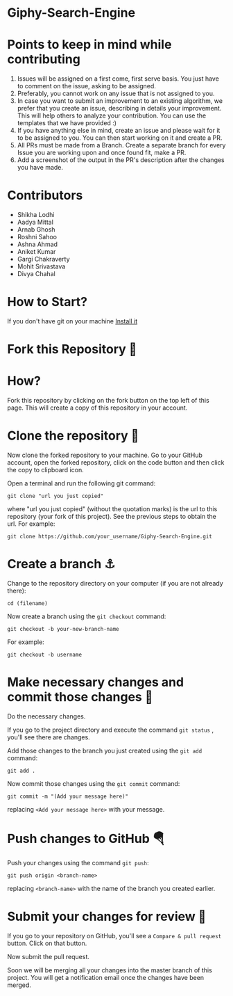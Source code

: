 ﻿# Giphy-Search-Engine

# Points to keep in mind while contributing

1. Issues will be assigned on a first come, first serve basis. You just have to comment on the issue, asking to be assigned.
2. Preferably, you cannot work on any issue that is not assigned to you.
3. In case you want to submit an improvement to an existing algorithm, we prefer that you create an issue, describing in details your improvement. This will help others to analyze your contribution. You can use the templates that we have provided :)
4. If you have anything else in mind, create an issue and please wait for it to be assigned to you. You can then start working on it and create a PR.
5. All PRs must be made from a Branch. Create a separate branch for every Issue you are working upon and once found fit, make a PR.
6. Add a screenshot of the output in the PR's description after the changes you have made.

# Contributors

- Shikha Lodhi
- Aadya Mittal
- Arnab Ghosh
- Roshni Sahoo
- Ashna Ahmad
- Aniket Kumar
- Gargi Chakraverty
- Mohit Srivastava
- Divya Chahal


# How to Start?

If you don't have git on your machine [Install it](https://docs.github.com/en/get-started/quickstart/set-up-git)

# Fork this Repository 🚀

# How?

Fork this repository by clicking on the fork button on the top left of this page. This will create a copy of this repository in your account.

# Clone the repository 🏁

Now clone the forked repository to your machine. Go to your GitHub account, open the forked repository, click on the code button and then click the copy to clipboard icon.

Open a terminal and run the following git command:

```
git clone "url you just copied"
```

where "url you just copied" (without the quotation marks) is the url to this repository (your fork of this project). See the previous steps to obtain the url.
For example:

```
git clone https://github.com/your_username/Giphy-Search-Engine.git
```

# Create a branch ⚓

Change to the repository directory on your computer (if you are not already there):

```
cd (filename)
```

Now create a branch using the `git checkout` command:

```
git checkout -b your-new-branch-name
```

For example:

```
git checkout -b username
```

# Make necessary changes and commit those changes 🚏

Do the necessary changes.

If you go to the project directory and execute the command `git status` , you'll see there are changes.

Add those changes to the branch you just created using the `git add` command:

```
git add .
```

Now commit those changes using the `git commit` command:

```
git commit -m "(Add your message here)"
```

replacing `<Add your message here>` with your message.

# Push changes to GitHub 🪂

Push your changes using the command `git push`:

```
git push origin <branch-name>
```

replacing `<branch-name>` with the name of the branch you created earlier.

# Submit your changes for review 🚩

If you go to your repository on GitHub, you'll see a `Compare & pull request` button. Click on that button.

Now submit the pull request.

Soon we will be merging all your changes into the master branch of this project. You will get a notification email once the changes have been merged.

